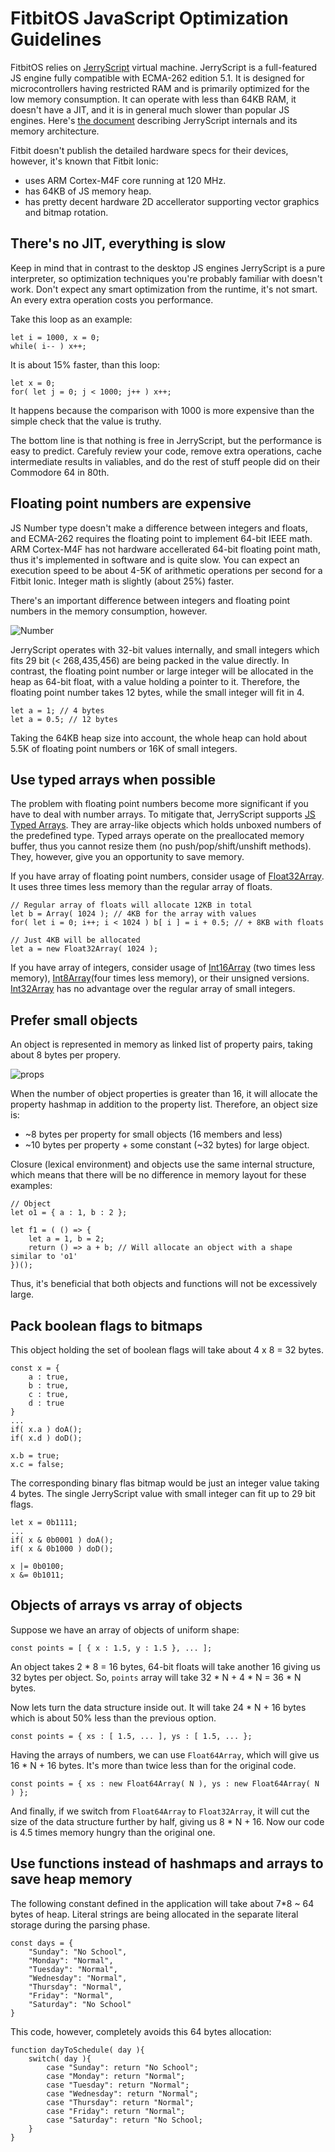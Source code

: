 # FitbitOS JavaScript Optimization Guidelines

FitbitOS relies on [JerryScript](http://jerryscript.net/) virtual machine. JerryScript is a full-featured JS engine fully compatible with ECMA-262 edition 5.1. It is designed for microcontrollers having restricted RAM and is primarily optimized for the low memory consumption. It can operate with less than 64KB RAM, it doesn't have a JIT, and it is in general much slower than popular JS engines.
Here's [the document](https://wiki.tizen.org/images/5/52/04-JerryScript_ECMA_Internal_and_Memory_Management.pdf) describing JerryScript internals and its memory architecture.

Fitbit doesn't publish the detailed hardware specs for their devices, however, it's known that Fitbit Ionic:
- uses ARM Cortex-M4F core running at 120 MHz.
- has 64KB of JS memory heap.
- has pretty decent hardware 2D accellerator supporting vector graphics and bitmap rotation.

## There's no JIT, everything is slow

Keep in mind that in contrast to the desktop JS engines JerryScript is a pure interpreter, so optimization techniques you're probably familiar with doesn't work. Don't expect any smart optimization from the runtime, it's not smart. An every extra operation costs you performance.

Take this loop as an example:

    let i = 1000, x = 0;
    while( i-- ) x++;

It is about 15% faster, than this loop:

    let x = 0;
    for( let j = 0; j < 1000; j++ ) x++;

It happens because the comparison with 1000 is more expensive than the simple check that the value is truthy.

The bottom line is that nothing is free in JerryScript, but the performance is easy to predict. Carefuly review your code, remove extra operations, cache intermediate results in valiables, and do the rest of stuff people did on their Commodore 64 in 80th.

## Floating point numbers are expensive

JS Number type doesn't make a difference between integers and floats, and ECMA-262 requires the floating point to implement 64-bit IEEE math. ARM Cortex-M4F has not hardware accellerated 64-bit floating point math, thus it's implemented in software and is quite slow. You can expect an execution speed to be about 4-5K of arithmetic operations per second for a Fitbit Ionic. Integer math is slightly (about 25%) faster.

There's an important difference between integers and floating point numbers in the memory consumption, however.

![Number](./number.png)

JerryScript operates with 32-bit values internally, and small integers which fits 29 bit (< 268,435,456) are being packed in the value directly. In contrast, the floating point number or large integer will be allocated in the heap as 64-bit float, with a value holding a pointer to it. Therefore, the floating point number takes 12 bytes, while the small integer will fit in 4.

    let a = 1; // 4 bytes
    let a = 0.5; // 12 bytes

Taking the 64KB heap size into account, the whole heap can hold about 5.5K of floating point numbers or 16K of small integers.

## Use typed arrays when possible

The problem with floating point numbers become more significant if you have to deal with number arrays. To mitigate that, JerryScript supports [JS Typed Arrays](https://developer.mozilla.org/en-US/docs/Web/JavaScript/Typed_arrays). They are array-like objects which holds unboxed numbers of the predefined type. Typed arrays operate on the preallocated memory buffer, thus you cannot resize them (no push/pop/shift/unshift methods). They, however, give you an opportunity to save memory.

If you have array of floating point numbers, consider usage of [Float32Array](https://developer.mozilla.org/en-US/docs/Web/JavaScript/Reference/Global_Objects/Float32Array). It uses three times less memory than the regular array of floats.
    
    // Regular array of floats will allocate 12KB in total
    let b = Array( 1024 ); // 4KB for the array with values
    for( let i = 0; i++; i < 1024 ) b[ i ] = i + 0.5; // + 8KB with floats

    // Just 4KB will be allocated
    let a = new Float32Array( 1024 );

If you have array of integers, consider usage of [Int16Array](https://developer.mozilla.org/en-US/docs/Web/JavaScript/Reference/Global_Objects/Int16Array) (two times less memory), [Int8Array](https://developer.mozilla.org/en-US/docs/Web/JavaScript/Reference/Global_Objects/Int8Array)(four times less memory), or their unsigned versions. [Int32Array](https://developer.mozilla.org/en-US/docs/Web/JavaScript/Reference/Global_Objects/Int32Array) has no advantage over the regular array of small integers.

## Prefer small objects

An object is represented in memory as linked list of property pairs, taking about 8 bytes per propery.

![props](./object-properties.png)

When the number of object properties is greater than 16, it will allocate the property hashmap in addition to the property list. Therefore, an object size is:

- ~8 bytes per property for small objects (16 members and less)
- ~10 bytes per property + some constant (~32 bytes) for large object.

Closure (lexical environment) and objects use the same internal structure, which means that there will be no difference in memory layout for these examples:

    // Object
    let o1 = { a : 1, b : 2 };

    let f1 = ( () => {
        let a = 1, b = 2;
        return () => a + b; // Will allocate an object with a shape similar to 'o1'
    })();

Thus, it's beneficial that both objects and functions will not be excessively large.

## Pack boolean flags to bitmaps

This object holding the set of boolean flags will take about 4 x 8 = 32 bytes.

    const x = {
        a : true,
        b : true,
        c : true,
        d : true
    }
    ...
    if( x.a ) doA();
    if( x.d ) doD();

    x.b = true;
    x.c = false;

The corresponding binary flas bitmap would be just an integer value taking 4 bytes. The single JerryScript value with small integer can fit up to 29 bit flags.

    let x = 0b1111;
    ...
    if( x & 0b0001 ) doA();
    if( x & 0b1000 ) doD();

    x |= 0b0100;
    x &= 0b1011;

## Objects of arrays vs array of objects

Suppose we have an array of objects of uniform shape:

    const points = [ { x : 1.5, y : 1.5 }, ... ];

An object takes 2 * 8 = 16 bytes, 64-bit floats will take another 16 giving us 32 bytes per object. So, `points` array will take 32 * N + 4 * N = 36 * N bytes.

Now lets turn the data structure inside out. It will take 24 * N + 16 bytes which is about 50% less than the previous option.

    const points = { xs : [ 1.5, ... ], ys : [ 1.5, ... };
    
Having the arrays of numbers, we can use `Float64Array`, which will give us 16 * N + 16 bytes. It's more than twice less than for the original code.

    const points = { xs : new Float64Array( N ), ys : new Float64Array( N ) };

And finally, if we switch from `Float64Array` to `Float32Array`, it will cut the size of the data structure further by half, giving us 8 * N + 16. Now our code is 4.5 times memory hungry than the original one.

## Use functions instead of hashmaps and arrays to save heap memory

The following constant defined in the application will take about 7*8 ~ 64 bytes of heap. Literal strings are being allocated in the separate literal storage during the parsing phase.

    const days = {
        "Sunday": "No School",
        "Monday": "Normal",
        "Tuesday": "Normal",
        "Wednesday": "Normal",
        "Thursday": "Normal",
        "Friday": "Normal",
        "Saturday": "No School"
    }

This code, however, completely avoids this 64 bytes allocation:

    function dayToSchedule( day ){                
        switch( day ){
            case "Sunday": return "No School";
            case "Monday": return "Normal";
            case "Tuesday": return "Normal";
            case "Wednesday": return "Normal";
            case "Thursday": return "Normal";
            case "Friday": return "Normal";
            case "Saturday": return "No School;
        }
    }

